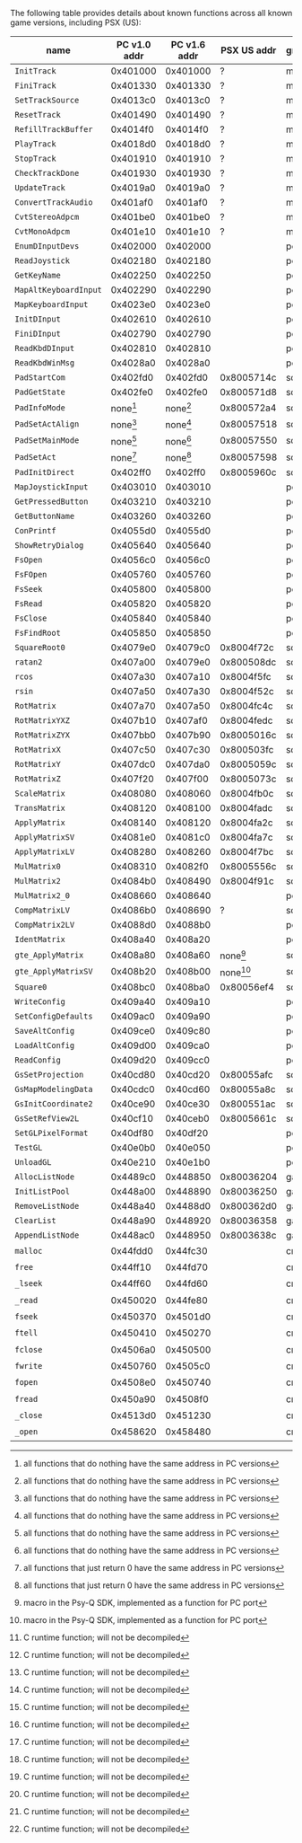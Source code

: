 
The following table provides details about known functions across all known
game versions, including PSX (US):

| name                  | PC v1.0 addr | PC v1.6 addr | PSX US addr  | group | subgroup | decompiled? |
|-----------------------|--------------|--------------|--------------|-------|----------|-------------|
| `InitTrack`           | 0x401000     | 0x401000     | ?            | misc  | track    | yes         |
| `FiniTrack`           | 0x401330     | 0x401330     | ?            | misc  | track    | yes         |
| `SetTrackSource`      | 0x4013c0     | 0x4013c0     | ?            | misc  | track    | yes         |
| `ResetTrack`          | 0x401490     | 0x401490     | ?            | misc  | track    | yes         |
| `RefillTrackBuffer`   | 0x4014f0     | 0x4014f0     | ?            | misc  | track    | yes         |
| `PlayTrack`           | 0x4018d0     | 0x4018d0     | ?            | misc  | track    | yes         |
| `StopTrack`           | 0x401910     | 0x401910     | ?            | misc  | track    | yes         |
| `CheckTrackDone`      | 0x401930     | 0x401930     | ?            | misc  | track    | yes         |
| `UpdateTrack`         | 0x4019a0     | 0x4019a0     | ?            | misc  | track    | yes         |
| `ConvertTrackAudio`   | 0x401af0     | 0x401af0     | ?            | misc  | track    | yes         |
| `CvtStereoAdpcm`      | 0x401be0     | 0x401be0     | ?            | misc  | track    | yes         |
| `CvtMonoAdpcm`        | 0x401e10     | 0x401e10     | ?            | misc  | track    | yes         |
| `EnumDInputDevs`      | 0x402000     | 0x402000     |              | port  | pad      | yes         |
| `ReadJoystick`        | 0x402180     | 0x402180     |              | port  | pad      | yes         |
| `GetKeyName`          | 0x402250     | 0x402250     |              | port  | pad      | yes         |
| `MapAltKeyboardInput` | 0x402290     | 0x402290     |              | port  | pad      | yes         |
| `MapKeyboardInput`    | 0x4023e0     | 0x4023e0     |              | port  | pad      | yes         |
| `InitDInput`          | 0x402610     | 0x402610     |              | port  | pad      | yes         |
| `FiniDInput`          | 0x402790     | 0x402790     |              | port  | pad      | yes         |
| `ReadKbdDInput`       | 0x402810     | 0x402810     |              | port  | pad      | yes         |
| `ReadKbdWinMsg`       | 0x4028a0     | 0x4028a0     |              | port  | pad      | yes         |
| `PadStartCom`         | 0x402fd0     | 0x402fd0     | 0x8005714c   | sdk   | pad      | yes         |
| `PadGetState`         | 0x402fe0     | 0x402fe0     | 0x800571d8   | sdk   | pad      | yes         |
| `PadInfoMode`         | none[^null]  | none[^null]  | 0x800572a4   | sdk   | pad      | yes         |
| `PadSetActAlign`      | none[^null]  | none[^null]  | 0x80057518   | sdk   | pad      | yes         |
| `PadSetMainMode`      | none[^null]  | none[^null]  | 0x80057550   | sdk   | pad      | yes         |
| `PadSetAct`           | none[^ret0]  | none[^ret0]  | 0x80057598   | sdk   | pad      | yes         |
| `PadInitDirect`       | 0x402ff0     | 0x402ff0     | 0x8005960c   | sdk   | pad      | yes         |
| `MapJoystickInput`    | 0x403010     | 0x403010     |              | port  | pad      | yes         |
| `GetPressedButton`    | 0x403210     | 0x403210     |              | port  | pad      | yes         |
| `GetButtonName`       | 0x403260     | 0x403260     |              | port  | pad      | yes         |
| `ConPrintf`           | 0x4055d0     | 0x4055d0     |              | port  | misc     | yes         |
| `ShowRetryDialog`     | 0x405640     | 0x405640     |              | port  | misc     | yes         |
| `FsOpen`              | 0x4056c0     | 0x4056c0     |              | port  | fs       | yes         |
| `FsFOpen`             | 0x405760     | 0x405760     |              | port  | fs       | yes         |
| `FsSeek`              | 0x405800     | 0x405800     |              | port  | fs       | yes         |
| `FsRead`              | 0x405820     | 0x405820     |              | port  | fs       | yes         |
| `FsClose`             | 0x405840     | 0x405840     |              | port  | fs       | yes         |
| `FsFindRoot`          | 0x405850     | 0x405850     |              | port  | fs       | yes         |
| `SquareRoot0`         | 0x4079e0     | 0x4079c0     | 0x8004f72c   | sdk   | gte      | yes         |
| `ratan2`              | 0x407a00     | 0x4079e0     | 0x800508dc   | sdk   | gte      | yes         |
| `rcos`                | 0x407a30     | 0x407a10     | 0x8004f5fc   | sdk   | gte      | yes         |
| `rsin`                | 0x407a50     | 0x407a30     | 0x8004f52c   | sdk   | gte      | yes         |
| `RotMatrix`           | 0x407a70     | 0x407a50     | 0x8004fc4c   | sdk   | gte      | yes         |
| `RotMatrixYXZ`        | 0x407b10     | 0x407af0     | 0x8004fedc   | sdk   | gte      | yes         |
| `RotMatrixZYX`        | 0x407bb0     | 0x407b90     | 0x8005016c   | sdk   | gte      | yes         |
| `RotMatrixX`          | 0x407c50     | 0x407c30     | 0x800503fc   | sdk   | gte      | yes         |
| `RotMatrixY`          | 0x407dc0     | 0x407da0     | 0x8005059c   | sdk   | gte      | yes         |
| `RotMatrixZ`          | 0x407f20     | 0x407f00     | 0x8005073c   | sdk   | gte      | yes         |
| `ScaleMatrix`         | 0x408080     | 0x408060     | 0x8004fb0c   | sdk   | gte      | yes         |
| `TransMatrix`         | 0x408120     | 0x408100     | 0x8004fadc   | sdk   | gte      | yes         |
| `ApplyMatrix`         | 0x408140     | 0x408120     | 0x8004fa2c   | sdk   | gte      | yes         |
| `ApplyMatrixSV`       | 0x4081e0     | 0x4081c0     | 0x8004fa7c   | sdk   | gte      | yes         |
| `ApplyMatrixLV`       | 0x408280     | 0x408260     | 0x8004f7bc   | sdk   | gte      | yes         |
| `MulMatrix0`          | 0x408310     | 0x4082f0     | 0x8005556c   | sdk   | gte      | yes         |
| `MulMatrix2`          | 0x4084b0     | 0x408490     | 0x8004f91c   | sdk   | gte      | yes         |
| `MulMatrix2_0`        | 0x408660     | 0x408640     |              | port  | gte      | yes         |
| `CompMatrixLV`        | 0x4086b0     | 0x408690     | ?            | sdk   | gte      | yes         |
| `CompMatrix2LV`       | 0x4088d0     | 0x4088b0     |              | port  | gte      | yes         |
| `IdentMatrix`         | 0x408a40     | 0x408a20     |              | port  | gte      | yes         |
| `gte_ApplyMatrix`     | 0x408a80     | 0x408a60     | none[^macro] | sdk   | gte      | yes         |
| `gte_ApplyMatrixSV`   | 0x408b20     | 0x408b00     | none[^macro] | sdk   | gte      | yes         |
| `Square0`             | 0x408bc0     | 0x408ba0     | 0x80056ef4   | sdk   | gte      | yes         |
| `WriteConfig`         | 0x409a40     | 0x409a10     |              | port  | cfg      | yes         |
| `SetConfigDefaults`   | 0x409ac0     | 0x409a90     |              | port  | cfg      | yes         |
| `SaveAltConfig`       | 0x409ce0     | 0x409c80     |              | port  | cfg      | yes         |
| `LoadAltConfig`       | 0x409d00     | 0x409ca0     |              | port  | cfg      | yes         |
| `ReadConfig`          | 0x409d20     | 0x409cc0     |              | port  | cfg      | yes         |
| `GsSetProjection`     | 0x40cd80     | 0x40cd20     | 0x80055afc   | sdk   | gs       | no          |
| `GsMapModelingData`   | 0x40cdc0     | 0x40cd60     | 0x80055a8c   | sdk   | gs       | no          |
| `GsInitCoordinate2`   | 0x40ce90     | 0x40ce30     | 0x800551ac   | sdk   | gs       | no          |
| `GsSetRefView2L`      | 0x40cf10     | 0x40ceb0     | 0x8005661c   | sdk   | gs       | no          |
| `SetGLPixelFormat`    | 0x40df80     | 0x40df20     |              | port  | rogl     | yes         |
| `TestGL`              | 0x40e0b0     | 0x40e050     |              | port  | rogl     | yes         |
| `UnloadGL`            | 0x40e210     | 0x40e1b0     |              | port  | rogl     | yes         |
| `AllocListNode`       | 0x4489c0     | 0x448850     | 0x80036204   | game  | list     | yes         |
| `InitListPool`        | 0x448a00     | 0x448890     | 0x80036250   | game  | list     | yes         |
| `RemoveListNode`      | 0x448a40     | 0x4488d0     | 0x800362d0   | game  | list     | yes         |
| `ClearList`           | 0x448a90     | 0x448920     | 0x80036358   | game  | list     | yes         |
| `AppendListNode`      | 0x448ac0     | 0x448950     | 0x8003638c   | game  | list     | yes         |
| `malloc`              | 0x44fdd0     | 0x44fc30     |              | crt   | crt      | no[^crt]    |
| `free`                | 0x44ff10     | 0x44fd70     |              | crt   | crt      | no[^crt]    |
| `_lseek`              | 0x44ff60     | 0x44fd60     |              | crt   | crt      | no[^crt]    |
| `_read`               | 0x450020     | 0x44fe80     |              | crt   | crt      | no[^crt]    |
| `fseek`               | 0x450370     | 0x4501d0     |              | crt   | crt      | no[^crt]    |
| `ftell`               | 0x450410     | 0x450270     |              | crt   | crt      | no[^crt]    |
| `fclose`              | 0x4506a0     | 0x450500     |              | crt   | crt      | no[^crt]    |
| `fwrite`              | 0x450760     | 0x4505c0     |              | crt   | crt      | no[^crt]    |
| `fopen`               | 0x4508e0     | 0x450740     |              | crt   | crt      | no[^crt]    |
| `fread`               | 0x450a90     | 0x4508f0     |              | crt   | crt      | no[^crt]    |
| `_close`              | 0x4513d0     | 0x451230     |              | crt   | crt      | no[^crt]    |
| `_open`               | 0x458620     | 0x458480     |              | crt   | crt      | no[^crt]    |

[^null]: all functions that do nothing have the same address in PC versions
[^ret0]: all functions that just return 0 have the same address in PC versions
[^macro]: macro in the Psy-Q SDK, implemented as a function for PC port
[^crt]: C runtime function; will not be decompiled
